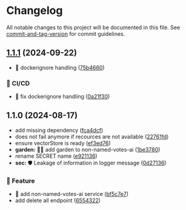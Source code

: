 # Changelog

All notable changes to this project will be documented in this file. See [commit-and-tag-version](https://github.com/absolute-version/commit-and-tag-version) for commit guidelines.

## [1.1.1](https://github.com/demokratie-live/democracy-development/compare/non-named-votes-ai@v1.1.0...non-named-votes-ai@v1.1.1) (2024-09-22)


* 🐛 dockerignore handling ([75b4660](https://github.com/demokratie-live/democracy-development/commit/75b4660fae655d2cf9c3847611707dac177f82cc))


### 👷 CI/CD

* 👷 fix dockerignore handling ([0a21f30](https://github.com/demokratie-live/democracy-development/commit/0a21f3020ff68334d259743a87f14bec76dd6b1c))

## 1.1.0 (2024-08-17)


* add missing dependency ([fca4dcf](https://github.com/demokratie-live/democracy-development/commit/fca4dcf37cfbeb5064d0fd7a6e592ef1018ac3eb))
* does not fail anymore if recources are not available ([22761fd](https://github.com/demokratie-live/democracy-development/commit/22761fdd8e8e6b8d4d312052fd75617ef845de04))
* ensure vectorStore is ready ([ef3ed76](https://github.com/demokratie-live/democracy-development/commit/ef3ed761237c38fefd3134662d9a90b826bb958f))
* **garden:** 🧑‍🌾 add garden to non-named-votes-ai ([1be3780](https://github.com/demokratie-live/democracy-development/commit/1be3780aa5bfb347917e991b88b9792b7ebd1cab))
* rename SECRET name ([e921136](https://github.com/demokratie-live/democracy-development/commit/e9211361c5af6bf962a4153deb436c0ad8c41002))
* **sec:** 🛡️ Leakage of information in logger message ([0d27136](https://github.com/demokratie-live/democracy-development/commit/0d27136a47f346a8ab1f8c2eef5c9a392a00d638))


### 🚀 Feature

* 🚀 add non-named-votes-ai service ([bf5c7e7](https://github.com/demokratie-live/democracy-development/commit/bf5c7e7373fa640295f2cb9addd87cdca31ac538))
* add delete all endpoint ([6554322](https://github.com/demokratie-live/democracy-development/commit/6554322def2cd428315a535c3d6c0ba1d945708c))

